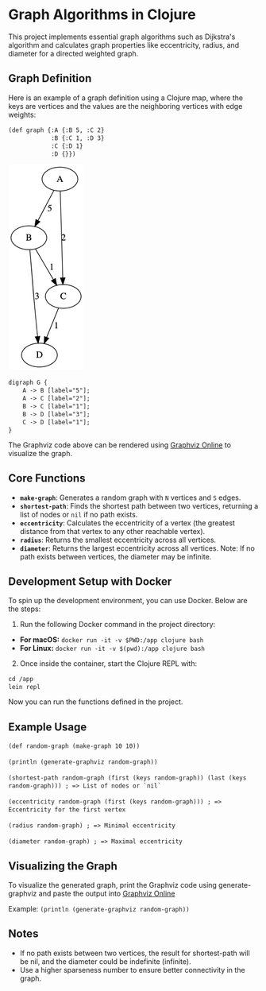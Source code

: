 # Graph Algorithms in Clojure

This project implements essential graph algorithms such as Dijkstra's algorithm and calculates graph properties like eccentricity, radius, and diameter for a directed weighted graph.

## Graph Definition
Here is an example of a graph definition using a Clojure map, where the keys are vertices and the values are the neighboring vertices with edge weights:
```
(def graph {:A {:B 5, :C 2}
            :B {:C 1, :D 3}
            :C {:D 1}
            :D {}})
```
![Graph Visualization](./images/graph-diagram.png)
```
digraph G {
    A -> B [label="5"];
    A -> C [label="2"];
    B -> C [label="1"];
    B -> D [label="3"];
    C -> D [label="1"];
}
```
The Graphviz code above can be rendered using [Graphviz Online](https://dreampuf.github.io/GraphvizOnline) to visualize the graph.

## Core Functions

- **`make-graph`**: Generates a random graph with `N` vertices and `S` edges.
- **`shortest-path`**: Finds the shortest path between two vertices, returning a list of nodes or `nil` if no path exists.
- **`eccentricity`**: Calculates the eccentricity of a vertex (the greatest distance from that vertex to any other reachable vertex).
- **`radius`**: Returns the smallest eccentricity across all vertices.
- **`diameter`**: Returns the largest eccentricity across all vertices. Note: If no path exists between vertices, the diameter may be infinite.

## Development Setup with Docker

To spin up the development environment, you can use Docker. Below are the steps:

1. Run the following Docker command in the project directory:
 - **For macOS:** `docker run -it -v $PWD:/app clojure bash`
 - **For Linux:** `docker run -it -v $(pwd):/app clojure bash`
2. Once inside the container, start the Clojure REPL with:
```
cd /app
lein repl
```
Now you can run the functions defined in the project.

## Example Usage
```
(def random-graph (make-graph 10 10))

(println (generate-graphviz random-graph))

(shortest-path random-graph (first (keys random-graph)) (last (keys random-graph))) ; => List of nodes or `nil`

(eccentricity random-graph (first (keys random-graph))) ; => Eccentricity for the first vertex

(radius random-graph) ; => Minimal eccentricity

(diameter random-graph) ; => Maximal eccentricity
```

## Visualizing the Graph
To visualize the generated graph, print the Graphviz code using generate-graphviz and paste the output into [Graphviz Online](https://dreampuf.github.io/GraphvizOnline)

Example:
`(println (generate-graphviz random-graph))`

## Notes
- If no path exists between two vertices, the result for shortest-path will be nil, and the diameter could be indefinite (infinite).
- Use a higher sparseness number to ensure better connectivity in the graph.

